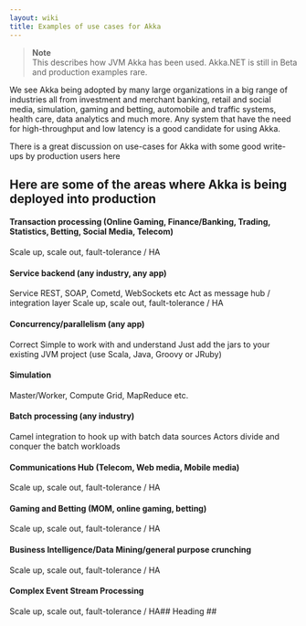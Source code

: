 ```yaml
---
layout: wiki
title: Examples of use cases for Akka
---
```

>**Note**<br/>
This describes how JVM Akka has been used.
Akka.NET is still in Beta and production examples rare.

We see Akka being adopted by many large organizations in a big range of industries all from investment and merchant banking, retail and social media, simulation, gaming and betting, automobile and traffic systems, health care, data analytics and much more. Any system that have the need for high-throughput and low latency is a good candidate for using Akka.

There is a great discussion on use-cases for Akka with some good write-ups by production users here

## Here are some of the areas where Akka is being deployed into production

#### Transaction processing (Online Gaming, Finance/Banking, Trading, Statistics, Betting, Social Media, Telecom)
Scale up, scale out, fault-tolerance / HA

#### Service backend (any industry, any app)
Service REST, SOAP, Cometd, WebSockets etc Act as message hub / integration layer Scale up, scale out, fault-tolerance / HA

#### Concurrency/parallelism (any app)
Correct Simple to work with and understand Just add the jars to your existing JVM project (use Scala, Java, Groovy or JRuby)

#### Simulation
Master/Worker, Compute Grid, MapReduce etc.

#### Batch processing (any industry)
Camel integration to hook up with batch data sources Actors divide and conquer the batch workloads

#### Communications Hub (Telecom, Web media, Mobile media)
Scale up, scale out, fault-tolerance / HA

#### Gaming and Betting (MOM, online gaming, betting)
Scale up, scale out, fault-tolerance / HA

#### Business Intelligence/Data Mining/general purpose crunching
Scale up, scale out, fault-tolerance / HA

#### Complex Event Stream Processing
Scale up, scale out, fault-tolerance / HA## Heading ##